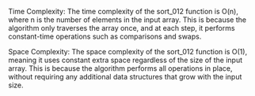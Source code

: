 Time Complexity:
The time complexity of the sort_012 function is O(n), where n is the number of elements in the input array. This is because the algorithm only traverses the array once, and at each step, it performs constant-time operations such as comparisons and swaps.

Space Complexity:
The space complexity of the sort_012 function is O(1), meaning it uses constant extra space regardless of the size of the input array. This is because the algorithm performs all operations in place, without requiring any additional data structures that grow with the input size.
